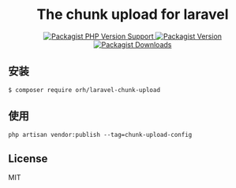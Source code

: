 <h1 align="center">
  The chunk upload for laravel
</h1>

<p align="center">
  <a href="https://packagist.org/packages/orh/laravel-chunk-upload">
    <img alt="Packagist PHP Version Support" src="https://img.shields.io/packagist/php-v/orh/laravel-chunk-upload">
  </a>
  <a href="https://packagist.org/packages/orh/laravel-chunk-upload">
    <img alt="Packagist Version" src="https://img.shields.io/packagist/v/orh/laravel-chunk-upload?color=df8057">
  </a>
  <a href="https://packagist.org/packages/orh/laravel-chunk-upload">
    <img alt="Packagist Downloads" src="https://img.shields.io/packagist/dt/orh/laravel-chunk-upload">
  </a>
</p>

## 安装

```
$ composer require orh/laravel-chunk-upload
```

## 使用

```
php artisan vendor:publish --tag=chunk-upload-config
```

## License

MIT


